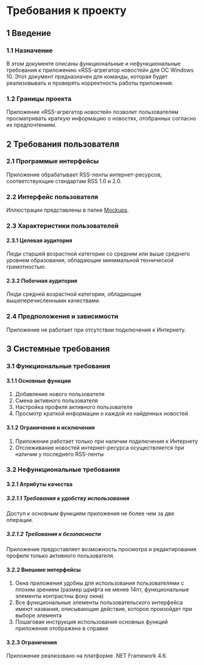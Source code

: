 # Требования к проекту
## 1 Введение
### 1.1 Назначение
В этом документе описаны функциональные и нефункциональные требования к приложению «RSS-агрегатор новостей» для ОС Windows 10. Этот документ предназначен для команды, которая будет реализовывать и проверять корректность работы приложения. 
### 1.2 Границы проекта
Приложение «RSS-агрегатор новостей» позволит пользователям просматривать краткую информацию о новостях, отобранных согласно их предпочтениям.
## 2 Требования пользователя
### 2.1 Программые интерфейсы
Приложение обрабатывает RSS-ленты интернет-ресурсов, соответствующие стандартам RSS 1.0 и 2.0. 
### 2.2 Интерфейс пользователя
Иллюстрации представлены в папке [Mockups](https://github.com/LizaChehovich/TRTPO-Project/tree/master/Mockups).
### 2.3 Характеристики пользователей
#### 2.3.1 Целевая аудитория
Люди старшей возрастной категории со средним или выше среднего уровнем образования, обладающие минимальной технической грамотностью.
#### 2.3.2 Побочная аудитория
Люди средней возрастной категории, обладающие вышеперечисленными качествами.
### 2.4 Предположения и зависимости
Приложение не работает при отсутствии подключения к Интернету.
## 3 Системные требования
### 3.1 Функциональные требования
#### 3.1.1 Основные функции
1. Добавление нового пользователя
2. Смена активного пользователя
3. Настройка профиля активного пользователя
4. Просмотр краткой информации о каждой из найденных новостей
#### 3.1.2 Ограничения и исключения
1. Приложение работает только при наличии подключения к Интернету
2. Отслеживание новостей интернет-ресурса осуществляется при наличии у последнего RSS-ленты 
### 3.2 Нефункциональные требования
#### 3.2.1 Атрибуты качества
##### 3.2.1.1 Требования к удобству использования
Доступ к основным функциям приложения не более чем за две операции.
##### 3.2.1.2 Требования к безопасности
Приложение предоставляет возможность просмотра и редактирования профиля только активного пользователя.
#### 3.2.2 Внешние интерфейсы
1. Окна приложения удобны для использования пользователями с плохим зрением (размер шрифта не менее 14пт, функциональные элементы контрастны фону окна)
2. Все функциональные элементы пользовательского интерфейса имеют названия, описывающие действие, которое произойдет при выборе элемента
3. Пошаговая инструкция использования основных функций приложения отображена в справке
#### 3.2.3 Ограничения
Приложение реализовано на платформе .NET Framework 4.6.
